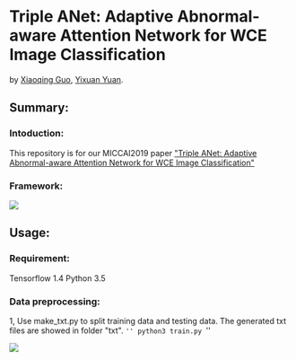 # Triple ANet: Adaptive Abnormal-aware Attention Network for WCE Image Classification

by [Xiaoqing Guo](https://guo-xiaoqing.github.io/), [Yixuan Yuan](http://www.ee.cityu.edu.hk/~yxyuan/people/people.htm).

## Summary:
### Intoduction:
This repository is for our MICCAI2019 paper ["Triple ANet: Adaptive Abnormal-aware Attention Network for WCE Image Classification"]()
### Framework:
![](https://github.com/Guo-Xiaoqing/Triple-ANet/raw/master/image/framework.png)

## Usage:
### Requirement:
Tensorflow 1.4
Python 3.5

### Data preprocessing:
1, Use make_txt.py to split training data and testing data. The generated txt files are showed in folder "txt".
`''
python3 train.py
`''

![](https://github.com/Guo-Xiaoqing/Triple-ANet/raw/master/image/result.png)

